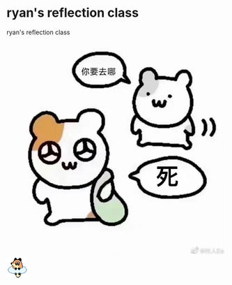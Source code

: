 # ryan's reflection class
 ryan's reflection class
![alt text](https://raw.githubusercontent.com/shinra150/ryan-s-reflection-class/main/Screenshots/1.JPG)
![alt text](https://raw.githubusercontent.com/shinra150/ryan-s-reflection-class/main/44A1B6273CB3A9D96BD39DD486064325.png)
